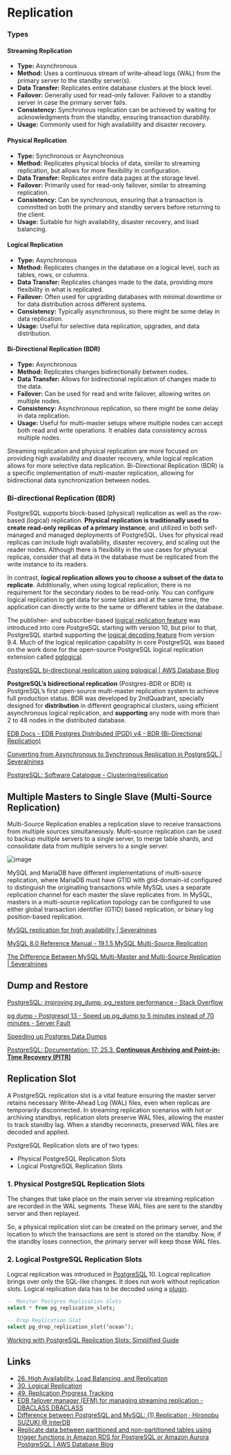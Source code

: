 # Replication

### Types

#### Streaming Replication

- **Type:** Asynchronous
- **Method:** Uses a continuous stream of write-ahead logs (WAL) from the primary server to the standby server(s).
- **Data Transfer:** Replicates entire database clusters at the block level.
- **Failover:** Generally used for read-only failover. Failover to a standby server in case the primary server fails.
- **Consistency:** Synchronous replication can be achieved by waiting for acknowledgments from the standby, ensuring transaction durability.
- **Usage:** Commonly used for high availability and disaster recovery.

#### Physical Replication

- **Type:** Synchronous or Asynchronous
- **Method:** Replicates physical blocks of data, similar to streaming replication, but allows for more flexibility in configuration.
- **Data Transfer:** Replicates entire data pages at the storage level.
- **Failover:** Primarily used for read-only failover, similar to streaming replication.
- **Consistency:** Can be synchronous, ensuring that a transaction is committed on both the primary and standby servers before returning to the client.
- **Usage:** Suitable for high availability, disaster recovery, and load balancing.

#### Logical Replication

- **Type:** Asynchronous
- **Method:** Replicates changes in the database on a logical level, such as tables, rows, or columns.
- **Data Transfer:** Replicates changes made to the data, providing more flexibility in what is replicated.
- **Failover:** Often used for upgrading databases with minimal downtime or for data distribution across different systems.
- **Consistency:** Typically asynchronous, so there might be some delay in data replication.
- **Usage:** Useful for selective data replication, upgrades, and data distribution.

#### Bi-Directional Replication (BDR)

- **Type:** Asynchronous
- **Method:** Replicates changes bidirectionally between nodes.
- **Data Transfer:** Allows for bidirectional replication of changes made to the data.
- **Failover:** Can be used for read and write failover, allowing writes on multiple nodes.
- **Consistency:** Asynchronous replication, so there might be some delay in data replication.
- **Usage:** Useful for multi-master setups where multiple nodes can accept both read and write operations. It enables data consistency across multiple nodes.

Streaming replication and physical replication are more focused on providing high availability and disaster recovery, while logical replication allows for more selective data replication. Bi-Directional Replication (BDR) is a specific implementation of multi-master replication, allowing for bidirectional data synchronization between nodes.

### Bi-directional Replication (BDR)

PostgreSQL supports block-based (physical) replication as well as the row-based (logical) replication. **Physical replication is traditionally used to create read-only replicas of a primary instance**, and utilized in both self-managed and managed deployments of PostgreSQL. Uses for physical read replicas can include high availability, disaster recovery, and scaling out the reader nodes. Although there is flexibility in the use cases for physical replicas, consider that all data in the database must be replicated from the write instance to its readers.

In contrast, **logical replication allows you to choose a subset of the data to replicate**. Additionally, when using logical replication, there is no requirement for the secondary nodes to be read-only. You can configure logical replication to get data for some tables and at the same time, the application can directly write to the same or different tables in the database.

The publisher- and subscriber-based [logical replication feature](https://www.postgresql.org/docs/current/logical-replication.html) was introduced into core PostgreSQL starting with version 10, but prior to that, PostgreSQL started supporting the [logical decoding feature](https://www.postgresql.org/docs/current/logicaldecoding-explanation.html) from version 9.4. Much of the logical replication capability in core PostgreSQL was based on the work done for the open-source PostgreSQL logical replication extension called [pglogical](https://github.com/2ndQuadrant/pglogical).

[PostgreSQL bi-directional replication using pglogical | AWS Database Blog](https://aws.amazon.com/blogs/database/postgresql-bi-directional-replication-using-pglogical/)

**PostgreSQL’s bidirectional replication** (Postgres-BDR or BDR) is PostgreSQL’s first open-source multi-master replication system to achieve full production status. BDR was developed by 2ndQuadrant, specially designed for **distribution** in different geographical clusters, using efficient asynchronous logical replication, and **supporting** any node with more than 2 to 48 nodes in the distributed database.

[EDB Docs - EDB Postgres Distributed (PGD) v4 - BDR (Bi-Directional Replication)](https://www.enterprisedb.com/docs/pgd/4/bdr/)

[Converting from Asynchronous to Synchronous Replication in PostgreSQL | Severalnines](https://severalnines.com/database-blog/converting-asynchronous-synchronous-replication-postgresql)

[PostgreSQL: Software Catalogue - Clustering/replication](https://www.postgresql.org/download/products/3-clusteringreplication/)

## Multiple Masters to Single Slave (Multi-Source Replication)

Multi-Source Replication enables a replication slave to receive transactions from multiple sources simultaneously. Multi-source replication can be used to backup multiple servers to a single server, to merge table shards, and consolidate data from multiple servers to a single server.

![image](https://severalnines.com/wp-content/uploads/2022/05/07-mysql-rep-wp.jpeg)

MySQL and MariaDB have different implementations of multi-source replication, where MariaDB must have GTID with gtid-domain-id configured to distinguish the originating transactions while MySQL uses a separate replication channel for each master the slave replicates from. In MySQL, masters in a multi-source replication topology can be configured to use either global transaction identifier (GTID) based replication, or binary log position-based replication.

[MySQL replication for high availability | Severalnines](https://severalnines.com/resources/whitepapers/mysql-replication-high-availability/)

[MySQL 8.0 Reference Manual - 19.1.5 MySQL Multi-Source Replication](https://dev.mysql.com/doc/refman/8.0/en/replication-multi-source.html)

[The Difference Between MySQL Multi-Master and Multi-Source Replication | Severalnines](https://severalnines.com/blog/difference-between-mysql-multi-master-and-multi-source-replication/)

## Dump and Restore

[PostgreSQL: improving pg\_dump, pg\_restore performance - Stack Overflow](https://stackoverflow.com/questions/2094963/postgresql-improving-pg-dump-pg-restore-performance)

[pg dump - Postgresql 13 - Speed up pg\_dump to 5 minutes instead of 70 minutes - Server Fault](https://serverfault.com/questions/1081642/postgresql-13-speed-up-pg-dump-to-5-minutes-instead-of-70-minutes)

[Speeding up Postgres Data Dumps](https://www.iseatz.com/blog/speeding-up-postgres-data-dumps)

[PostgreSQL: Documentation: 17: 25.3. **Continuous Archiving and Point-in-Time Recovery (PITR)**](https://www.postgresql.org/docs/current/continuous-archiving.html)

## Replication Slot

A PostgreSQL replication slot is a vital feature ensuring the master server retains necessary Write-Ahead Log (WAL) files, even when replicas are temporarily disconnected. In streaming replication scenarios with hot or archiving standbys, replication slots preserve WAL files, allowing the master to track standby lag. When a standby reconnects, preserved WAL files are decoded and applied.

PostgreSQL Replication slots are of two types:

- Physical PostgreSQL Replication Slots
- Logical PostgreSQL Replication Slots

### 1. Physical PostgreSQL Replication Slots

The changes that take place on the main server via streaming replication are recorded in the WAL segments. These WAL files are sent to the standby server and then replayed.

So, a physical replication slot can be created on the primary server, and the location to which the transactions are sent is stored on the standby. Now, if the standby loses connection, the primary server will keep those WAL files.

### 2. Logical PostgreSQL Replication Slots

Logical replication was introduced in [PostgreSQL](https://docs.hevodata.com/sources/databases/postgresql/) 10. Logical replication brings over only the SQL-like changes. It does not work without replication slots. Logical replication data has to be decoded using a [plugin](https://wiki.postgresql.org/wiki/Logical_Decoding_Plugins).

```sql
-- Monitor Postgres Replication Slots
select * from pg_replication_slots;

-- Drop Replication Slot
select pg_drop_replication_slot(‘ocean’);
```

[Working with PostgreSQL Replication Slots: Simplified Guide](https://hevodata.com/learn/postgresql-replication-slots/)

## Links

- [26. High Availability, Load Balancing, and Replication](https://www.postgresql.org/docs/12/high-availability.html)
- [30. Logical Replication](https://www.postgresql.org/docs/12/logical-replication.html)
- [49. Replication Progress Tracking](https://www.postgresql.org/docs/12/replication-origins.html)
- [EDB failover manager (EFM) for managing streaming replication - DBACLASS DBACLASS](https://dbaclass.com/article/edb-failover-managerefm-for-managing-streaming-replication/)
- [Difference between PostgreSQL and MySQL: (1) Replication · Hironobu SUZUKI @ InterDB](https://www.interdb.jp/blog/pgsql/pg_vs_my_01/)
- [Replicate data between partitioned and non-partitioned tables using trigger functions in Amazon RDS for PostgreSQL or Amazon Aurora PostgreSQL | AWS Database Blog](https://aws.amazon.com/blogs/database/replicate-data-between-partitioned-and-non-partitioned-tables-using-trigger-functions-in-amazon-rds-for-postgresql-or-amazon-aurora-postgresql/)
